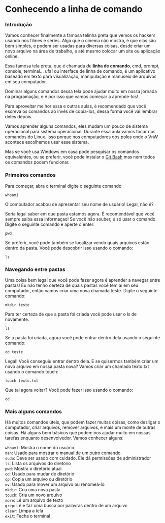 # Conhecendo a linha de comando

### Introdução

Vamos conhecer finalmente a famosa telinha preta que vemos os hackers usando nos filmes e séries. Algo que o cinema não mostra, é que elas são bem simples, e podem ser usadas para diversas coisas, desde criar um novo arquivo na área de trabalho, e até mesmo colocar um site ou aplicação online.

Essa famosa tela preta, que é chamada de **linha de comando**, cmd, prompt, console, terminal... ufa! ou interface de linha de comando, é um aplicativo baseado em texto para visualização, manipulação e manuseio de arquivos em seu computador.

Dominar alguns comandos dessa tela pode ajudar muito em nossa jornada na programação, e é por isso que vamos começar a aprende-los!

Para aproveitar melhor essa e outras aulas, é recomendado que você escreva os comandos ao invés de copia-los, dessa forma você vai lembrar deles depois.

Vamos aprender alguns comandos, eles mudam um pouco de sistema operacional para sistema operacional. Durante essa aula vamos focar nos comandos do Linux. Isso porque nos computadores dos polos onde o VnW acontece escolhemos usar esse sistema.

Mas se você usa Windows em casa pode pesquisar os comandos equivalentes, ou se preferir, você pode instalar o [Git Bash](https://git-scm.com/) mas nem todos os comandos podem funcionar.

### Primeiros comandos

Para começar, abra o terminal digite o seguinte comando:

```text
whoami
```

O computador acabou de apresentar seu nome de usuário! Legal, não é?

Seria legal saber em que pasta estamos agora. É recomendável que você sempre saiba essa informaçao! Se você não souber, é só usar o comando. Digite o seguinte comando e aperte o enter:

```text
pwd
```

Se preferir, você pode também se localizar vendo quais arquivos estão dentro da pasta. Você pode descobrir isso usando o comando:

```text
ls
```

### Navegando entre pastas

Uma coisa bem legal que você pode fazer agora é aprender a navegar entre pastas! Eu não tenho certeza de quais pastas você tem aí em seu computador, então vamos criar uma nova chamada teste. Digite o seguinte comando:

```text
mkdir teste
```

Para ter certeza de que a pasta foi criada você pode usar o ls de novamente.

```text
ls
```

Se a pasta foi criada, agora você pode entrar dentro dela usando o seguinte comando:

```text
cd teste
```

Legal! Você conseguiu entrar dentro dela. E se quisermos também criar um novo arquivo em nossa pasta nova? Vamos criar um chamado texto.txt usando o comando touch:

```text
touch texto.txt
```

Que tal agora voltar? Você pode fazer isso usando o comando:

```text
cd ..
```

### Mais alguns comandos

Há muitos comandos úteis, que podem fazer muitas coisas, como desligar o computador, criar arquivos, remover arquivos, e mais um monte de outras coisas. Há alguns bem básicos que podem nos ajudar muito em nossas tarefas enquanto desenvolvedor. Vamos conhecer alguns:

`whoami`: Mostra o nome do usuário  
`man`: Usado para mostrar o manual de um outro comando  
`sudo`: Deve ser usado com cuidado. Ele dá permissões de administrador  
`ls`: Lista os arquivos do diretório  
`pwd`: Mostra o diretório atual  
`cd`: Usado para mudar de diretório  
`cp`: Copia um arquivo ou diretório  
`mv`: Usado para mover um arquivo ou renomeá-lo  
`mkdir`: Cria uma nova pasta  
`touch`: Cria um novo arquivo  
`more`: Lê um arquivo de texto  
`grep`: Lê e faz uma busca por palavras dentro de um arquivo  
`clear`: Limpa a tela  
`exit`: Fecha o terminal

